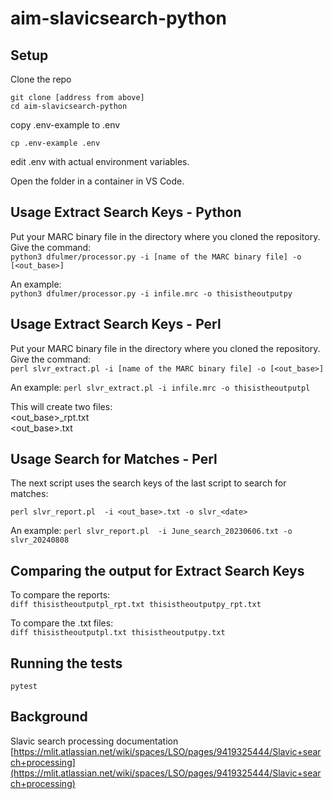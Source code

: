 # aim-slavicsearch-python

## Setup

Clone the repo

```
git clone [address from above]
cd aim-slavicsearch-python
```

copy .env-example to .env

```
cp .env-example .env
```

edit .env with actual environment variables.

Open the folder in a container in VS Code.

## Usage Extract Search Keys - Python
Put your MARC binary file in the directory where you cloned the repository.
Give the command:  
```python3 dfulmer/processor.py -i [name of the MARC binary file] -o [<out_base>]```

An example:  
```python3 dfulmer/processor.py -i infile.mrc -o thisistheoutputpy```

## Usage Extract Search Keys - Perl
Put your MARC binary file in the directory where you cloned the repository.
Give the command:  
```perl slvr_extract.pl -i [name of the MARC binary file] -o [<out_base>]```

An example:
```perl slvr_extract.pl -i infile.mrc -o thisistheoutputpl```

This will create two files:  
<out_base>_rpt.txt  
<out_base>.txt  

## Usage Search for Matches - Perl
The next script uses the search keys of the last script to search for matches:

```perl slvr_report.pl  -i <out_base>.txt -o slvr_<date>```

An example:
```perl slvr_report.pl  -i June_search_20230606.txt -o slvr_20240808```

## Comparing the output for Extract Search Keys

To compare the reports:  
```diff thisistheoutputpl_rpt.txt thisistheoutputpy_rpt.txt```

To compare the .txt files:  
```diff thisistheoutputpl.txt thisistheoutputpy.txt```

## Running the tests
```pytest```

## Background

Slavic search processing documentation  
[https://mlit.atlassian.net/wiki/spaces/LSO/pages/9419325444/Slavic+search+processing](https://mlit.atlassian.net/wiki/spaces/LSO/pages/9419325444/Slavic+search+processing)
